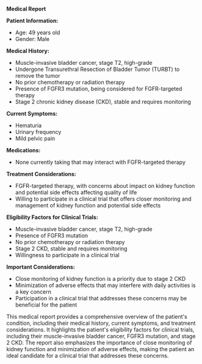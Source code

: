 **Medical Report**

**Patient Information:**

* Age: 49 years old
* Gender: Male

**Medical History:**

* Muscle-invasive bladder cancer, stage T2, high-grade
* Undergone Transurethral Resection of Bladder Tumor (TURBT) to remove the tumor
* No prior chemotherapy or radiation therapy
* Presence of FGFR3 mutation, being considered for FGFR-targeted therapy
* Stage 2 chronic kidney disease (CKD), stable and requires monitoring

**Current Symptoms:**

* Hematuria
* Urinary frequency
* Mild pelvic pain

**Medications:**

* None currently taking that may interact with FGFR-targeted therapy

**Treatment Considerations:**

* FGFR-targeted therapy, with concerns about impact on kidney function and potential side effects affecting quality of life
* Willing to participate in a clinical trial that offers closer monitoring and management of kidney function and potential side effects

**Eligibility Factors for Clinical Trials:**

* Muscle-invasive bladder cancer, stage T2, high-grade
* Presence of FGFR3 mutation
* No prior chemotherapy or radiation therapy
* Stage 2 CKD, stable and requires monitoring
* Willingness to participate in a clinical trial

**Important Considerations:**

* Close monitoring of kidney function is a priority due to stage 2 CKD
* Minimization of adverse effects that may interfere with daily activities is a key concern
* Participation in a clinical trial that addresses these concerns may be beneficial for the patient

This medical report provides a comprehensive overview of the patient's condition, including their medical history, current symptoms, and treatment considerations. It highlights the patient's eligibility factors for clinical trials, including their muscle-invasive bladder cancer, FGFR3 mutation, and stage 2 CKD. The report also emphasizes the importance of close monitoring of kidney function and minimization of adverse effects, making the patient an ideal candidate for a clinical trial that addresses these concerns.